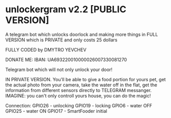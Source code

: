 # unlockergram v2.2 [PUBLIC VERSION]
A telegram bot which unlocks doorlock 
and making more things in 
FULL VERSION which is PRIVATE and only costs 
25 dollars

FULLY CODED by DMYTRO YEVCHEV

DONATE ME: 
IBAN: UA693220010000026007330081270



Telegram bot which will not only unlock your
door! 

IN PRIVATE VERSION. You'll be able to 
give a food portion for yours pet, get 
the actual photo from your camera, take the 
water off in the flat, get the information 
from different sensors directly to TELEGRAM 
messanger. IMAGINE: you can't only controll 
yours house, you can do the magic! 


Connection:
GPIO26 - unlocking
GPIO19 - locking 
GPIO6  - water OFF
GPIO25 - water ON
GPIO17 - SmartFooder initial 


